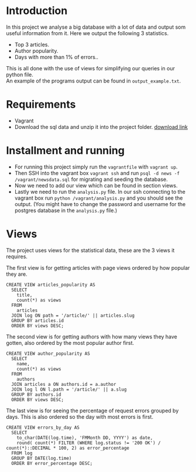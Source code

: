 
# Introduction
In this project we analyse a big database with a lot of data and output som useful information from it. Here we output the following 3 statistics.
- Top 3 articles.
- Author popularity.
- Days with more than 1% of errors..

This is all done with the use of views for simplifying our queries in our python file. \
An example of the programs output can be found in `output_example.txt`.

# Requirements
- Vagrant
- Download the sql data and unzip it into the project folder. [download link](https://d17h27t6h515a5.cloudfront.net/topher/2016/August/57b5f748_newsdata/newsdata.zip)

# Installment and running
- For running this project simply run the `vagrantfile` with `vagrant up`. 
- Then SSH into the vagrant box `vagrant ssh` and run `psql -d news -f /vagrant/newsdata.sql` for migrating and seeding the database. 
- Now we need to add our view which can be found in section views.
- Lastly we need to run the `analysis.py` file. In our ssh connecting to the vagrant box run `python /vagrant/analysis.py` and you should see the output. (You might have to change the password and username for the postgres database in the `analysis.py` file.)

# Views
The project uses views for the statistical data, these are the 3 views it requires.

The first view is for getting articles with page views ordered by how popular they are.

```
CREATE VIEW articles_popularity AS
  SELECT
    title,
    count(*) as views
  FROM
    articles
  JOIN log ON path = '/article/' || articles.slug
  GROUP BY articles.id
  ORDER BY views DESC;
```

The second view is for getting authors with how many views they have gotten, also ordered by the most popular author first.

```
CREATE VIEW author_popularity AS
  SELECT
    name,
    count(*) as views
  FROM
    authors
  JOIN articles a ON authors.id = a.author
  JOIN log l ON l.path = '/article/' || a.slug
  GROUP BY authors.id
  ORDER BY views DESC;
```

The last view is for seeing the percentage of request errors grouped by days. This is also ordered so the day with most errors is first.

```
CREATE VIEW errors_by_day AS
  SELECT
    to_char(DATE(log.time), 'FMMonth DD, YYYY') as date,
    round( count(*) FILTER (WHERE log.status != '200 OK') / count(*)::DECIMAL * 100, 2) as error_percentage
  FROM log
  GROUP BY DATE(log.time)
  ORDER BY error_percentage DESC;
```